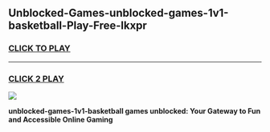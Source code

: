 
## Unblocked-Games-unblocked-games-1v1-basketball-Play-Free-lkxpr
<h3>
<a href="https://premium76.site?title=unblocked-games-1v1-basketball&ref=10A">CLICK TO PLAY</a></h3>
<hr>

<h3>
<a href="https://premium76.site?title=unblocked-games-1v1-basketball&ref=10A">CLICK 2 PLAY</a>
  
</h3>

<a href="https://premium76.site?title=unblocked-games-1v1-basketball&ref=10A"><img src="https://clearcache.store/games.png"></a>


**unblocked-games-1v1-basketball games unblocked: Your Gateway to Fun and Accessible Online Gaming**
